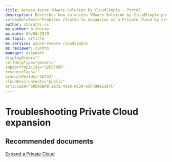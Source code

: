 ```yaml
--- 
title: Access Azure VMware Solution by CloudSimple - Portal 
description: Describes how to access VMware Solution by CloudSimple portal from Azure portal
infoBubbleText="Problems related to expansion of a Private Cloud by creating a new cluster or expanding an existing cluster on your CloudSimple service"
author: sharaths-cs 
ms.author: b-shsury 
ms.date: 09/06/2019 
ms.topic: article 
ms.service: azure-vmware-cloudsimple 
ms.reviewer: cynthn 
manager: dikamath
displayOrder=""
selfHelpType="generic"
supportTopicIds="32637606"
resourceTags=""
productPesIds="16733"
cloudEnvironments="public"
articleId="50595BF8-2B72-4910-AE39-65F3988E387C"
---
```


# Troubleshooting Private Cloud expansion 


## **Recommended documents**

[Expand a Private Cloud](https://docs.microsoft.com/en-us/azure/vmware-cloudsimple/expand-private-cloud)